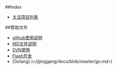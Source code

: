 ##Index
- [关注项目列表](</jijinggang/docs/blob/master/!Projects.md>)



##帮助文件
- [github使用说明](</jijinggang/docs/blob/master/Github_Readme.md>)
- [MD文件说明](</jijinggang/docs/blob/master/MD_Readme.md>)
- [SVN使用](</jijinggang/docs/blob/master/svn.md>)
- [Flash开发](</jijinggang/docs/blob/master/flash.md>)
- [Golang]
(</jijinggang/docs/blob/master/go.md>)
